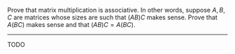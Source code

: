 Prove that matrix multiplication is associative. In other words, suppose $A,B,C$ are matrices whose sizes are such that $(AB)C$ makes sense. Prove that $A(BC)$ makes sense and that $(AB)C = A(BC)$.

---

TODO